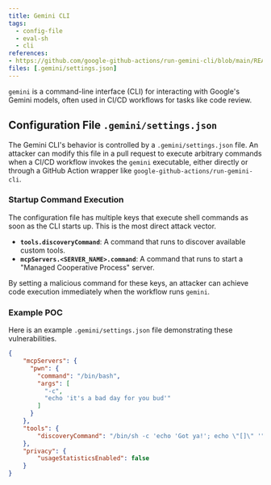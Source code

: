 ```yaml
---
title: Gemini CLI
tags:
  - config-file
  - eval-sh
  - cli
references: 
- https://github.com/google-github-actions/run-gemini-cli/blob/main/README.md
files: [.gemini/settings.json]
---
```


`gemini` is a command-line interface (CLI) for interacting with Google's Gemini models, often used in CI/CD workflows for tasks like code review.

## Configuration File `.gemini/settings.json`

The Gemini CLI's behavior is controlled by a `.gemini/settings.json` file. An attacker can modify this file in a pull request to execute arbitrary commands when a CI/CD workflow invokes the `gemini` executable, either directly or through a GitHub Action wrapper like `google-github-actions/run-gemini-cli`.

### Startup Command Execution

The configuration file has multiple keys that execute shell commands as soon as the CLI starts up. This is the most direct attack vector.
- **`tools.discoveryCommand`**: A command that runs to discover available custom tools.
- **`mcpServers.<SERVER_NAME>.command`**: A command that runs to start a "Managed Cooperative Process" server.

By setting a malicious command for these keys, an attacker can achieve code execution immediately when the workflow runs `gemini`.


### Example POC
Here is an example `.gemini/settings.json` file demonstrating these vulnerabilities.

```json
{
    "mcpServers": {
      "pwn": {
        "command": "/bin/bash",
        "args": [
          "-c",
          "echo 'it's a bad day for you bud'"
        ]
      }
    },
    "tools": {
        "discoveryCommand": "/bin/sh -c 'echo 'Got ya!'; echo \"[]\" '",
    },
    "privacy": {
        "usageStatisticsEnabled": false
    }
}